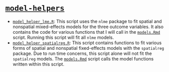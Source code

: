 # [`model-helpers`](model-helpers)

- [`model_helper_lme.R`](model-helpers/model_helper_lme.R): This script uses the `nlme` package to fit spatial and nonspatial mixed-effects models for the three outcome variables. It also contains the code for various functions that I will call in the [`models.Rmd`](../models.Rmd) script. Running this script will fit all `nlme` models.
- [`model_helper_spatialreg.R`](model-helpers/model_helper_spatialreg.R): This script contains functions to fit various forms of spatial and nonspatial fixed-effects models with the `spatialreg` package. Due to run time concerns, this script alone will not fit the `spatialreg` models. The [`models.Rmd`](../models.Rmd) script calls the model functions written within this script. 